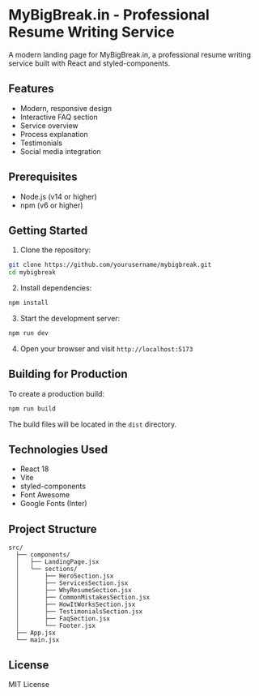 # MyBigBreak.in - Professional Resume Writing Service

A modern landing page for MyBigBreak.in, a professional resume writing service built with React and styled-components.

## Features

- Modern, responsive design
- Interactive FAQ section
- Service overview
- Process explanation
- Testimonials
- Social media integration

## Prerequisites

- Node.js (v14 or higher)
- npm (v6 or higher)

## Getting Started

1. Clone the repository:
```bash
git clone https://github.com/yourusername/mybigbreak.git
cd mybigbreak
```

2. Install dependencies:
```bash
npm install
```

3. Start the development server:
```bash
npm run dev
```

4. Open your browser and visit `http://localhost:5173`

## Building for Production

To create a production build:

```bash
npm run build
```

The build files will be located in the `dist` directory.

## Technologies Used

- React 18
- Vite
- styled-components
- Font Awesome
- Google Fonts (Inter)

## Project Structure

```
src/
  ├── components/
  │   ├── LandingPage.jsx
  │   └── sections/
  │       ├── HeroSection.jsx
  │       ├── ServicesSection.jsx
  │       ├── WhyResumeSection.jsx
  │       ├── CommonMistakesSection.jsx
  │       ├── HowItWorksSection.jsx
  │       ├── TestimonialsSection.jsx
  │       ├── FaqSection.jsx
  │       └── Footer.jsx
  ├── App.jsx
  └── main.jsx
```

## License

MIT License
